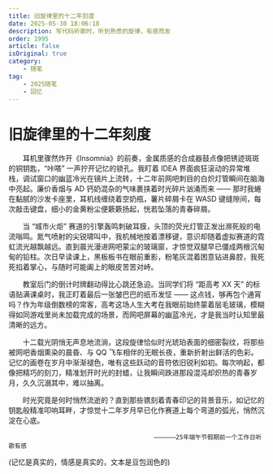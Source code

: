 ```yaml
---
title: 旧旋律里的十二年刻度
date: 2025-05-30 18:06:18
description: 写代码听歌时，听到熟悉的旋律，有感而发
order: 1995
article: false
isOriginal: true
category:
    - 随笔
tag: 
    - 2025随笔
    - 回忆
---
```

# 旧旋律里的十二年刻度​

&emsp;&emsp;耳机里骤然炸开《Insomnia》的前奏，金属质感的合成器鼓点像把锈迹斑斑的铜钥匙，“咔嗒” 一声拧开记忆的锁孔。我盯着 IDEA 界面疯狂滚动的异常堆栈，调试窗口的幽蓝冷光在镜片上流转，十二年前网吧刺目的白炽灯管瞬间在脑海中亮起。廉价香烟与 AD 钙奶混杂的气味裹挟着时光碎片汹涌而来 —— 那时我蜷在黏腻的沙发卡座里，耳机线缠绕着空奶瓶，薯片碎屑卡在 WASD 键缝隙间，每次敲击键盘，细小的金黄粉尘便簌簌扬起，恍若坠落的青春碎屑。​

&emsp;&emsp;当 “城市火炬” 赛道的引擎轰鸣刺破耳膜，头顶的荧光灯管正发出濒死般的电流嗡鸣。氮气喷射的尖锐啸叫中，我机械地按着漂移键，意识却随着虚拟赛道的霓虹流光越飘越远。直到晨光漫进网吧蒙尘的玻璃窗，才惊觉双腿早已僵成两根沉甸甸的铅柱。次日早读课上，黑板板书在眼前重影，粉笔灰混着困意钻进鼻腔，我死死掐着掌心，与随时可能阖上的眼皮苦苦对峙。​

&emsp;&emsp;教室后门的倒计时牌翻动得比心跳还急迫。当同学们将 “距高考 XX 天” 的标语贴满课桌时，我正盯着最后一张皱巴巴的纸币发怔 —— 这点钱，够再包个通宵吗？作为年级倒数榜的常客，高考这场人生大考在我眼前始终蒙着层毛玻璃，模糊得如同游戏里尚未加载完成的场景，而网吧屏幕的幽蓝冷光，才是我当时认知里最清晰的远方。​

&emsp;&emsp;十二载光阴悄无声息地流淌，这段旋律恰似时光琥珀表面的细密裂纹，将那些被网吧香烟熏染的晨昏、与 QQ 飞车相伴的无眠长夜，重新折射出鲜活的色彩。记忆的画卷在岁月中渐渐褪色，唯有这些跃动的音符依旧锐利如初。每次响起，都像把精巧的刻刀，精准划开时光的封蜡，让我瞬间跌进那段混沌却炽热的青春岁月，久久沉溺其中，难以抽离。​

&emsp;&emsp;时光究竟是何时悄然流逝的？直到那些镌刻着青春印记的背景音乐，如记忆的钥匙般精准叩响耳畔，才惊觉十二年岁月早已化作赛道上每个弯道的弧光，悄然沉淀在心底。


                                            ——————25年端午节假期前一个工作日听歌有感

(记忆是真实的，情感是真实的，文本是豆包润色的)